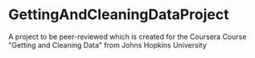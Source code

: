 # GettingAndCleaningDataProject
A project to be peer-reviewed which is created for the Coursera Course "Getting and Cleaning Data" from Johns Hopkins University
